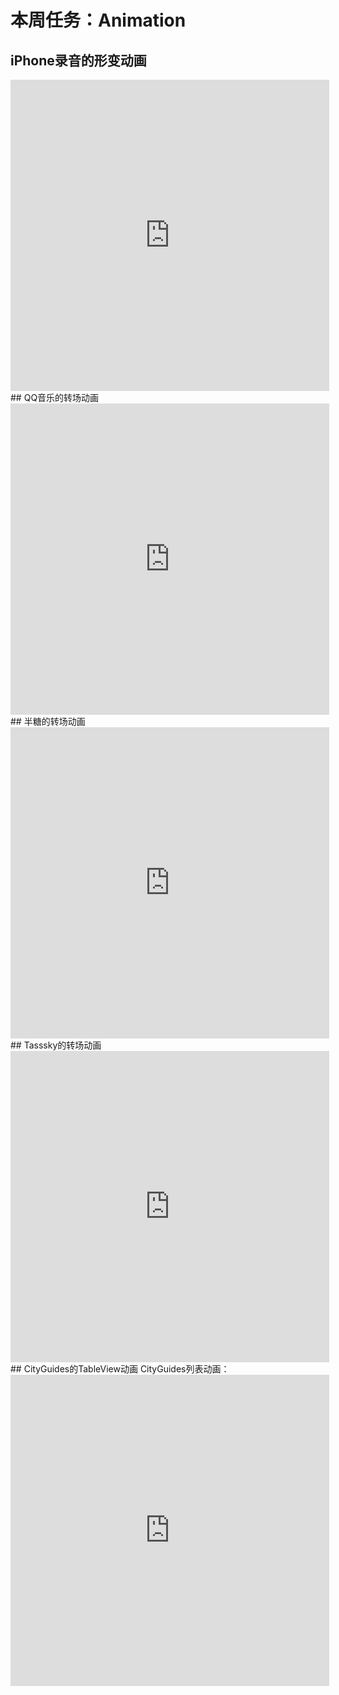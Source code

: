 # 本周任务：Animation  
## iPhone录音的形变动画  
<iframe height=498 width=510 src="http://player.youku.com/embed/XMTUyNTMwMzA1Mg==" frameborder=0 allowfullscreen></iframe>
## QQ音乐的转场动画  
<iframe height=498 width=510 src="http://player.youku.com/embed/XMTUyNTMwMjcyOA==" frameborder=0 allowfullscreen></iframe> 
## 半糖的转场动画  
<iframe height=498 width=510 src="http://player.youku.com/embed/XMTUyNTMzMDU4MA==" frameborder=0 allowfullscreen></iframe>
## Tasssky的转场动画  
<iframe height=498 width=510 src="http://player.youku.com/embed/XMTUyNTMwODE1Ng==" frameborder=0 allowfullscreen></iframe>
## CityGuides的TableView动画 
CityGuides列表动画：<iframe height=498 width=510 src="http://player.youku.com/embed/XMTUyNTI4MjY0OA==" frameborder=0 allowfullscreen></iframe> 




